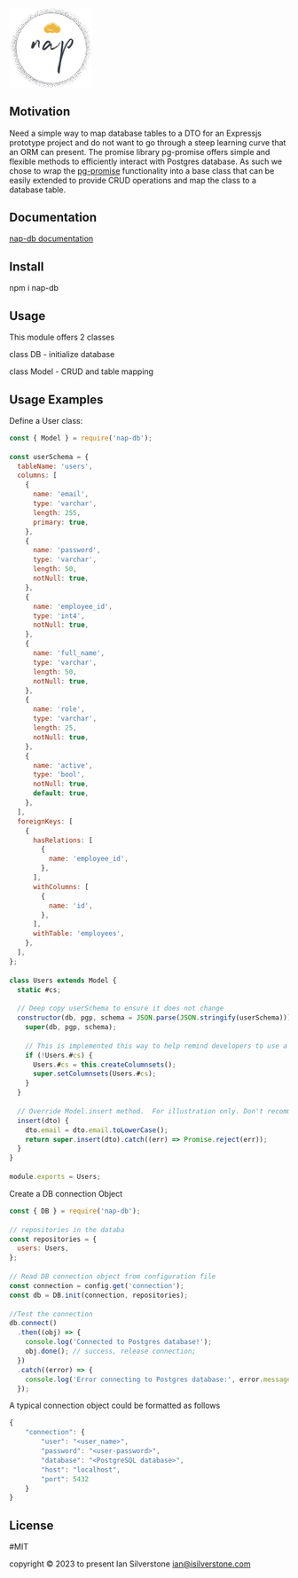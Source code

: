  <div style="display: flex; justify-content: left;">
<img width="150" alt="nap-logo" src=assets/nap-logo.png />
</div>

## Motivation

Need a simple way to map database tables to a DTO for an Expressjs prototype project and do not want to go through a steep learning curve that an ORM can present. The promise library pg-promise offers simple and flexible methods to efficiently interact with Postgres database. As such we chose to wrap the [pg-promise](https://vitaly-t.github.io/pg-promise/) functionality into a base class that can be easily extended to provide CRUD operations and map the class to a database table.

## Documentation

[nap-db documentation](https://silverstone-i.github.io/nap-db/)

## Install

npm i nap-db

## Usage

This module offers 2 classes

class DB - initialize database

class Model - CRUD and table mapping

## Usage Examples

Define a User class:

```javascript
const { Model } = require('nap-db');

const userSchema = {
  tableName: 'users',
  columns: [
    {
      name: 'email',
      type: 'varchar',
      length: 255,
      primary: true,
    },
    {
      name: 'password',
      type: 'varchar',
      length: 50,
      notNull: true,
    },
    {
      name: 'employee_id',
      type: 'int4',
      notNull: true,
    },
    {
      name: 'full_name',
      type: 'varchar',
      length: 50,
      notNull: true,
    },
    {
      name: 'role',
      type: 'varchar',
      length: 25,
      notNull: true,
    },
    {
      name: 'active',
      type: 'bool',
      notNull: true,
      default: true,
    },
  ],
  foreignKeys: [
    {
      hasRelations: [
        {
          name: 'employee_id',
        },
      ],
      withColumns: [
        {
          name: 'id',
        },
      ],
      withTable: 'employees',
    },
  ],
};

class Users extends Model {
  static #cs;

  // Deep copy userSchema to ensure it does not change
  constructor(db, pgp, schema = JSON.parse(JSON.stringify(userSchema))) {
    super(db, pgp, schema);

    // This is implemented this way to help remind developers to use a static variable
    if (!Users.#cs) {
      Users.#cs = this.createColumnsets();
      super.setColumnsets(Users.#cs);
    }
  }

  // Override Model.insert method.  For illustration only. Don't recommend doing validation here!!
  insert(dto) {
    dto.email = dto.email.toLowerCase();
    return super.insert(dto).catch((err) => Promise.reject(err));
  }
}

module.exports = Users;
```

Create a DB connection Object

```javascript
const { DB } = require('nap-db');

// repositories in the databa
const repositories = {
  users: Users,
};

// Read DB connection object from configuration file
const connection = config.get('connection');
const db = DB.init(connection, repositories);

//Test the connection
db.connect()
  .then((obj) => {
    console.log('Connected to Postgres database!');
    obj.done(); // success, release connection;
  })
  .catch((error) => {
    console.log('Error connecting to Postgres database:', error.message);
  });
```

A typical connection object could be formatted as follows

```javascript
{
    "connection": {
        "user": "<user_name>",
        "password": "<user-password>",
        "database": "<PostgreSQL database>",
        "host": "localhost",
        "port": 5432
    }
}
```

## License

#MIT

copyright © 2023 to present Ian Silverstone ian@isilverstone.com
